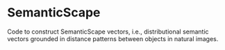 # SemanticScape
Code to construct SemanticScape vectors, i.e., distributional semantic vectors grounded in distance patterns between objects in natural images.
